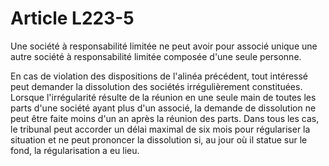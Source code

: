 # Article L223-5

Une société à responsabilité limitée ne peut avoir pour associé unique une autre société à responsabilité limitée composée d'une seule personne.

En cas de violation des dispositions de l'alinéa précédent, tout intéressé peut demander la dissolution des sociétés irrégulièrement constituées. Lorsque l'irrégularité résulte de la réunion en une seule main de toutes les parts d'une société ayant plus d'un associé, la demande de dissolution ne peut être faite moins d'un an après la réunion des parts. Dans tous les cas, le tribunal peut accorder un délai maximal de six mois pour régulariser la situation et ne peut prononcer la dissolution si, au jour où il statue sur le fond, la régularisation a eu lieu.

